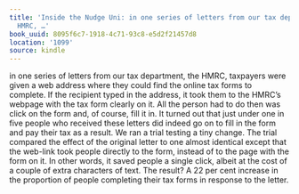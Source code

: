 ```yaml
---
title: 'Inside the Nudge Uni: in one series of letters from our tax department, the
  HMRC, …'
book_uuid: 8095f6c7-1918-4c71-93c8-e5d2f21457d8
location: '1099'
source: kindle
---
```


in one series of letters from our tax department, the HMRC, taxpayers were given a web address where they could find the online tax forms to complete. If the recipient typed in the address, it took them to the HMRC’s webpage with the tax form clearly on it. All the person had to do then was click on the form and, of course, fill it in. It turned out that just under one in five people who received these letters did indeed go on to fill in the form and pay their tax as a result. We ran a trial testing a tiny change. The trial compared the effect of the original letter to one almost identical except that the web-link took people directly to the form, instead of to the page with the form on it. In other words, it saved people a single click, albeit at the cost of a couple of extra characters of text. The result? A 22 per cent increase in the proportion of people completing their tax forms in response to the letter.